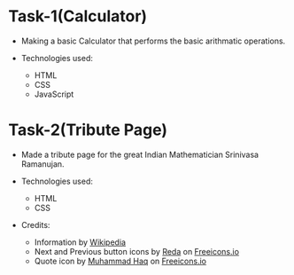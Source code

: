 # Task-1(Calculator)
* Making a basic Calculator that performs the basic arithmatic operations.

* Technologies used:
    * HTML
    * CSS
    * JavaScript

# Task-2(Tribute Page)
* Made a tribute page for the great Indian Mathematician Srinivasa Ramanujan.

* Technologies used:
    * HTML
    * CSS

* Credits:
    * Information by [Wikipedia](https://en.wikipedia.org/wiki/Srinivasa_Ramanujan)
    * Next and Previous button icons by [Reda](https://freeicons.io/profile/6156) on [Freeicons.io](https://freeicons.io)    
    * Quote icon by [Muhammad Haq](https://freeicons.io/profile/823) on [Freeicons.io](https://freeicons.io)
